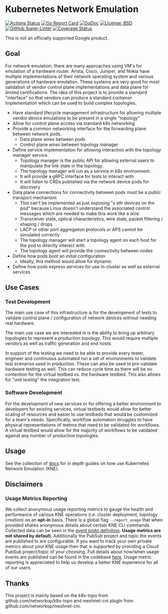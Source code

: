 # Kubernetes Network Emulation

[![Actions Status](https://github.com/openconfig/kne/workflows/Go/badge.svg)](https://github.com/openconfig/kne/actions)
[![Go Report Card](https://goreportcard.com/badge/github.com/openconfig/kne)](https://goreportcard.com/report/github.com/openconfig/kne)
[![GoDoc](https://godoc.org/istio.io/istio?status.svg)](https://pkg.go.dev/github.com/openconfig/kne)
[![License: BSD](https://img.shields.io/badge/license-Apache%202-blue)](https://opensource.org/licenses/Apache-2.0)
[![GitHub Super-Linter](https://github.com/openconfig/kne/workflows/Lint%20Code%20Base/badge.svg)](https://github.com/marketplace/actions/super-linter)
[![Coverage Status](https://coveralls.io/repos/github/openconfig/kne/badge.svg?branch=main)](https://coveralls.io/github/openconfig/kne?branch=main)

This is not an officially supported Google product.

## Goal

For network emulation, there are many approaches using VM's for emulation of a
hardware router. Arista, Cisco, Juniper, and Nokia have multiple implementations
of their network operating system and various generations of hardware emulation.
These systems are very good for most validation of vendor control plane
implementations and data plane for limited certifications. The idea of this
project is to provide a standard "interface" so that vendors can produce a
standard container implementation which can be used to build complex topologies.

* Have standard lifecycle management infrastructure for allowing multiple vendor
  device emulations to be present in a single "topology"
* Allow for control plane access via standard k8s networking
* Provide a common networking interface for the forwarding plane between network
  pods.
  * Data plane wires between pods
  * Control plane wires between topology manager
* Define service implementation for allowing interaction with the topology
  manager service.
  * Topology manager is the public API for allowing external users to manipulate
    the link state in the topology.
  * The topology manager will run as a service in k8s environment.
  * It will provide a gRPC interface for tests to interact with
  * It will listen to CRDs published via the network device pods for discovery
* Data plane connections for connectivity between pods must be a public
  transport mechanism
  * This can't be implemented as just exposing "x eth devices on the pod"
    because Linux doesn't understand the  associated control messages which are
    needed to make this work like a wire.
  * Transceiver state, optical characteristics, wire state, packet filtering /
    shaping / drops
  * LACP or other port aggregation protocols or APS cannot be simulated
    correctly
  * The topology manager will start a topology agent on each host for the pod to
    directly interact with.
  * The topology agent will provide the connectivity between nodes
* Define how pods boot an initial configuration
  * Ideally, this method would allow for dynamic
* Define how pods express services for use in-cluster as well as external
  services

## Use Cases

### Test Development

The main use case of this infrastructure is for the development of tests to
validate control plane / configuration of network devices without needing real
hardware.

The main use case we are interested in is the ability to bring up arbitrary
topologies to represent a production topology. This would require multiple
vendors as well as traffic generation and end hosts.

In support of the testing we need to be able to provide every tester, engineer
and continuous automated run a set of environments to validate test scenarios
used in production. These can also be used to pre-validate hardware testing as
well. This can reduce cycle time as there will be no contention for the virtual
testbed vs. the hardware testbed. This also allows for "unit testing" the
integration test.

### Software Development

For the development of new services or for offering a better environment to
developers for existing services, virtual testbeds would allow for better
scaling of resources and easier to use testbeds that would be customized for a
team's needs. Specifically, workflow automation struggles to have physical
representations of metros that need to be validated for workflows. A virtual
testbed would allow for the majority of workflows to be validated against any
number of production topologies.

## Usage

See the collection of [docs](docs/README.md) for in depth guides on how use
Kubernetes Network Emulation (KNE).

## Disclaimers

### Usage Metrics Reporting

We collect anonymous usage reporting metrics to gauge the health and
performance of various KNE operations (i.e. cluster deployment, topology
creation) on an **opt-in** basis. There is a global flag `--report_usage`
that when provided shares anonymous details about certain KNE CLI commands.
Collected data can be seen in the [event proto definition](proto/event.proto).
**Usage metrics are not shared by default.** Additionally the PubSub project and
topic the events are published to are configurable. If you want to track your
own private metrics about your KNE usage then that is supported by providing a
Cloud PubSub project/topic of your choosing. Full details about how/when usage
events are published can be found in the codebase
[here](kne/metrics/metrics.go). Usage metric reporting is appreciated to help
us develop a better KNE experience for all of our users.

## Thanks

This project is mainly based on the k8s-topo from github.com/networkop/k8s-topo
and meshnet-cni plugin from github.com/networkop/meshnet-cni.
